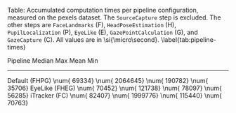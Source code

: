 
Table: Accumulated computation times per pipeline configuration, measured on
the pexels dataset. The `SourceCapture` step is excluded. The other steps are
`FaceLandmarks` (F), `HeadPoseEstimation` (H), `PupilLocalization` (P),
`EyeLike` (E), `GazePointCalculation` (G), and `GazeCapture` (C). All values
are in \si{\micro\second}. \label{tab:pipeline-times}

Pipeline                Median             Max            Mean             Min
-------------- --------------- --------------- --------------- ---------------
Default (FHPG) \num{    69334} \num{  2064645} \num{   190782} \num{    35706}
EyeLike (FHEG) \num{    70452} \num{   121738} \num{    78097} \num{    56285}
iTracker (FC)  \num{    82407} \num{  1999776} \num{   115440} \num{    70763}
